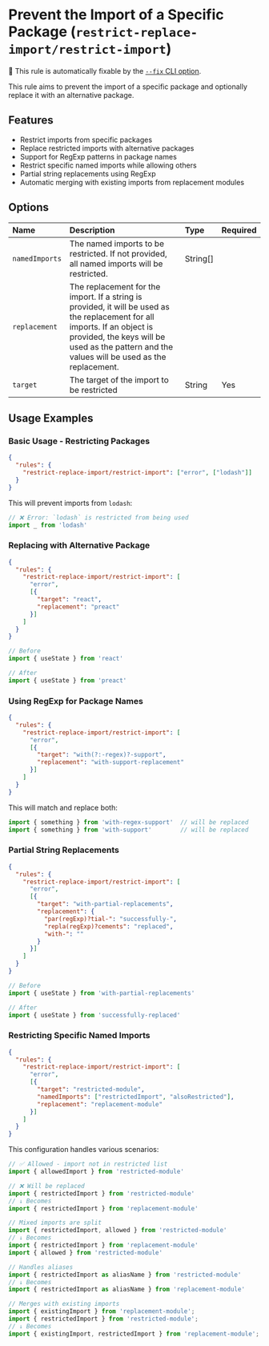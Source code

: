 # Prevent the Import of a Specific Package (`restrict-replace-import/restrict-import`)

🔧 This rule is automatically fixable by the [`--fix` CLI option](https://eslint.org/docs/latest/user-guide/command-line-interface#--fix).

<!-- end auto-generated rule header -->

This rule aims to prevent the import of a specific package and optionally replace it with an alternative package.

## Features

- Restrict imports from specific packages
- Replace restricted imports with alternative packages
- Support for RegExp patterns in package names
- Restrict specific named imports while allowing others
- Partial string replacements using RegExp
- Automatic merging with existing imports from replacement modules

## Options

<!-- begin auto-generated rule options list -->

| Name           | Description                                                                                                                                                                                                                 | Type     | Required |
| :------------- | :-------------------------------------------------------------------------------------------------------------------------------------------------------------------------------------------------------------------------- | :------- | :------- |
| `namedImports` | The named imports to be restricted. If not provided, all named imports will be restricted.                                                                                                                                  | String[] |          |
| `replacement`  | The replacement for the import. If a string is provided, it will be used as the replacement for all imports. If an object is provided, the keys will be used as the pattern and the values will be used as the replacement. |          |          |
| `target`       | The target of the import to be restricted                                                                                                                                                                                   | String   | Yes      |

<!-- end auto-generated rule options list -->

## Usage Examples

### Basic Usage - Restricting Packages

```json
{
  "rules": {
    "restrict-replace-import/restrict-import": ["error", ["lodash"]]
  }
}
```

This will prevent imports from `lodash`:
```js
// ❌ Error: `lodash` is restricted from being used
import _ from 'lodash'
```

### Replacing with Alternative Package

```json
{
  "rules": {
    "restrict-replace-import/restrict-import": [
      "error", 
      [{
        "target": "react",
        "replacement": "preact"
      }]
    ]
  }
}
```

```js
// Before
import { useState } from 'react'

// After
import { useState } from 'preact'
```

### Using RegExp for Package Names

```json
{
  "rules": {
    "restrict-replace-import/restrict-import": [
      "error",
      [{
        "target": "with(?:-regex)?-support",
        "replacement": "with-support-replacement"
      }]
    ]
  }
}
```

This will match and replace both:
```js
import { something } from 'with-regex-support'  // will be replaced
import { something } from 'with-support'        // will be replaced
```

### Partial String Replacements

```json
{
  "rules": {
    "restrict-replace-import/restrict-import": [
      "error",
      [{
        "target": "with-partial-replacements",
        "replacement": {
          "par(regExp)?tial-": "successfully-",
          "repla(regExp)?cements": "replaced",
          "with-": ""
        }
      }]
    ]
  }
}
```

```js
// Before
import { useState } from 'with-partial-replacements'

// After
import { useState } from 'successfully-replaced'
```

### Restricting Specific Named Imports

```json
{
  "rules": {
    "restrict-replace-import/restrict-import": [
      "error",
      [{
        "target": "restricted-module",
        "namedImports": ["restrictedImport", "alsoRestricted"],
        "replacement": "replacement-module"
      }]
    ]
  }
}
```

This configuration handles various scenarios:

```js
// ✅ Allowed - import not in restricted list
import { allowedImport } from 'restricted-module'

// ❌ Will be replaced
import { restrictedImport } from 'restricted-module'
// ↓ Becomes
import { restrictedImport } from 'replacement-module'

// Mixed imports are split
import { restrictedImport, allowed } from 'restricted-module'
// ↓ Becomes
import { restrictedImport } from 'replacement-module'
import { allowed } from 'restricted-module'

// Handles aliases
import { restrictedImport as aliasName } from 'restricted-module'
// ↓ Becomes
import { restrictedImport as aliasName } from 'replacement-module'

// Merges with existing imports
import { existingImport } from 'replacement-module';
import { restrictedImport } from 'restricted-module';
// ↓ Becomes
import { existingImport, restrictedImport } from 'replacement-module';
```
